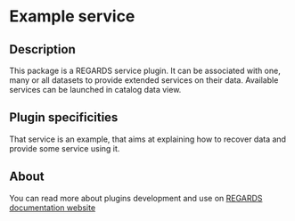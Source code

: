 # Example service

## Description

This package is a REGARDS service plugin. It can be associated with one, many or all datasets to provide extended services on their data. Available services can be launched in catalog data view.

## Plugin specificities

That service is an example, that aims at explaining how to recover data and provide some service using it. 

## About

You can read more about plugins development and use on [REGARDS documentation website](https://regardsoss.github.io/frontend/plugins/plugins/#section=frontend)
